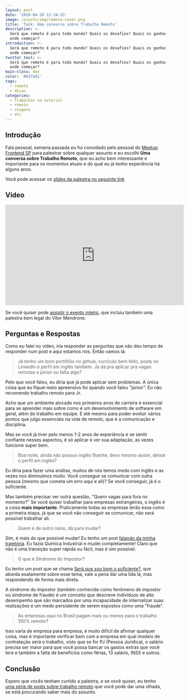 ```yaml
---
layout: post
date: '2020-04-20 12:34:33'
image: /assets/img/remoto-cover.png
title: 'Talk: Uma conversa sobre Trabalho Remoto'
description: >-
  Será que remoto é para todo mundo? Quais os desafios? Quais os ganhos? Por
  onde começar?
introduction: >-
  Será que remoto é para todo mundo? Quais os desafios? Quais os ganhos? Por
  onde começar?
twitter_text: >-
  Será que remoto é para todo mundo? Quais os desafios? Quais os ganhos? Por
  onde começar?
main-class: dev
color: '#637a91'
tags:
  - remoto
  - dicas
categories:
  - Trabalhar no exterior
  - remoto
  - viagens
  - etc
---
```

## Introdução

Fala pessoal, semana passada eu fui convidado pelo pessoal do [Meetup Frontend SP](https://www.meetup.com/pt-BR/Frontend-Dev-SP-Meetup/) para palestrar sobre qualquer assunto e eu escolhi **Uma conversa sobre Trabalho Remoto**, que eu acho bem interessante e importante para os momentos atuais e do qual eu já tenho experiência há alguns anos.

Você pode acessar os [slides da palestra no seguinte link](https://docs.google.com/presentation/d/1Ra3g1zKOQ1_G_9lFLChjo3mm5d9TDAZpy6JCvLLaNcI/edit?usp=sharing)

## Vídeo

<iframe width="560" height="315" src="https://www.youtube.com/embed/_Ic3oFGujj0" frameborder="0" allow="accelerometer; autoplay; encrypted-media; gyroscope; picture-in-picture" allowfullscreen></iframe>

Se você quiser pode [assistir o evento inteiro](https://www.youtube.com/watch?v=l1hPaVpSKMI), que incluiu também uma palestra bem legal do Vitor Mendrone.

## Perguntas e Respostas

Como eu falei no vídeo, iria responder as perguntas que não deu tempo de responder num post e aqui estamos nós. Então vamos lá:

> Já tenho um bom portifólio no github, currículo bem feito, posts no LinkedIn e perfil em inglês também. Já dá pra aplicar pra vagas remotas e júnior ou falta algo?

Pelo que você falou, eu diria que já pode aplicar sem problemas. A única coisa que eu fiquei meio apreensivo foi quando você falou "júnior". Eu não recomendo trabalho remoto para Jr. 

Acho que um ambiente alocado nos primeiros anos de carreira é essencial para se aprender mais sobre como é um desenvolvimento de software em geral, além do trabalho em equipe. E até mesmo para poder evoluir vários pontos que julgo essenciais na vida de remoto, que é a comunicação e disciplina.

Mas se você já tiver pelo menos 1-2 anos de experiência e se sentir confiante nesses aspectos, é só aplicar e ver sua adaptação, as vezes funcione super bem.

> Boa noite, ainda não possuo inglês fluente, devo mesmo assim, deixar o perfil em inglês?

Eu diria para fazer uma análise, muitos de nós temos medo com inglês e as vezes nos diminuímos muito. Você consegue se comunicar com outra pessoa (mesmo que cometa um erro aqui e ali)? Se você conseguir, já é o suficiente.

Mas também precisar ver outra questão, "Quero vagas para fora no momento?" Se você quiser trabalhar para empresas estrangeiras, o inglês é a coisa **mais importante**. Praticamente todas as empresas terão essa como a primeira etapa, já que se você não conseguir se comunicar, não será possível trabalhar ali.

> Quem é de outro ramo, dá para mudar?

Sim, é mais do que possível mudar! Eu tenho um post [falando da minha trajetória](https://willianjusten.com.br/minha-trajetoria-ate-ser-desenvolvedor/). Eu fazia Química Industrial e mudei completamente! Claro que não é uma transição super rápida ou fácil, mas é sim possível. 

> O que é Síndrome do Impostor?
 
Eu tenho um post que se chama [Será que sou bom o suficiente?](https://willianjusten.com.br/sou-bom-o-suficiente/), que aborda exatamente sobre esse tema, vale a pena dar uma lida lá, mas respondendo de forma mais direta.

A síndrome do impostor (também conhecida como fenômeno de impostor ou síndrome de fraude) é um conceito que descreve indivíduos de alto desempenho que são marcados por uma incapacidade de internalizar suas realizações e um medo persistente de serem expostos como uma "fraude".

> As empresas aqui no Brasil pagam mais ou menos para o trabalho 100% remoto?

Isso varia de empresa para empresa, é muito difícil de afirmar qualquer coisa, mas é importante verificar bem com a empresa em qual modelo de contratação será o trabalho, visto que se for PJ (Pessoa Jurídica), o salário precisa ser maior para que você possa bancar os gastos extras que você terá e também a falta de benefícios como férias, 13 salário, INSS e outros.

## Conclusão 

Espero que vocês tenham curtido a palestra, e se você quiser, eu tenho [uma série de posts sobre trabalho remoto](https://willianjusten.com.br/series/#trabalhar-no-exterior-remoto-viagens-etc) que você pode dar uma olhada, se está procurando saber mais do assunto.

